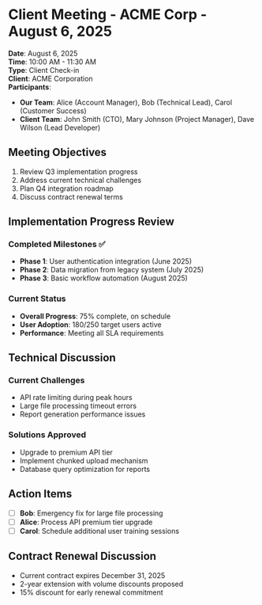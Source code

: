 # Client Meeting - ACME Corp - August 6, 2025

**Date**: August 6, 2025  
**Time**: 10:00 AM - 11:30 AM  
**Type**: Client Check-in  
**Client**: ACME Corporation  
**Participants**: 
- **Our Team**: Alice (Account Manager), Bob (Technical Lead), Carol (Customer Success)
- **Client Team**: John Smith (CTO), Mary Johnson (Project Manager), Dave Wilson (Lead Developer)

## Meeting Objectives
1. Review Q3 implementation progress
2. Address current technical challenges
3. Plan Q4 integration roadmap
4. Discuss contract renewal terms

## Implementation Progress Review

### Completed Milestones ✅
- **Phase 1**: User authentication integration (June 2025)
- **Phase 2**: Data migration from legacy system (July 2025)
- **Phase 3**: Basic workflow automation (August 2025)

### Current Status
- **Overall Progress**: 75% complete, on schedule
- **User Adoption**: 180/250 target users active
- **Performance**: Meeting all SLA requirements

## Technical Discussion

### Current Challenges
- API rate limiting during peak hours
- Large file processing timeout errors
- Report generation performance issues

### Solutions Approved
- Upgrade to premium API tier
- Implement chunked upload mechanism
- Database query optimization for reports

## Action Items
- [ ] **Bob**: Emergency fix for large file processing
- [ ] **Alice**: Process API premium tier upgrade
- [ ] **Carol**: Schedule additional user training sessions

## Contract Renewal Discussion
- Current contract expires December 31, 2025
- 2-year extension with volume discounts proposed
- 15% discount for early renewal commitment

